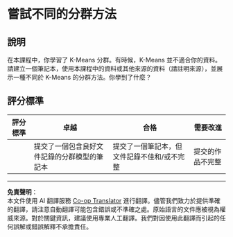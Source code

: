 <!--
CO_OP_TRANSLATOR_METADATA:
{
  "original_hash": "b8e17eff34ad1680eba2a5d3cf9ffc41",
  "translation_date": "2025-09-03T17:20:18+00:00",
  "source_file": "5-Clustering/2-K-Means/assignment.md",
  "language_code": "tw"
}
-->
# 嘗試不同的分群方法

## 說明

在本課程中，你學習了 K-Means 分群。有時候，K-Means 並不適合你的資料。請建立一個筆記本，使用本課程中的資料或其他來源的資料（請註明來源），並展示一種不同於 K-Means 的分群方法。你學到了什麼？

## 評分標準

| 評分標準 | 卓越                                                       | 合格                                                             | 需要改進                     |
| -------- | ---------------------------------------------------------- | ---------------------------------------------------------------- | ---------------------------- |
|          | 提交了一個包含良好文件記錄的分群模型的筆記本               | 提交了一個筆記本，但文件記錄不佳和/或不完整                     | 提交的作品不完整             |

---

**免責聲明**：  
本文件使用 AI 翻譯服務 [Co-op Translator](https://github.com/Azure/co-op-translator) 進行翻譯。儘管我們致力於提供準確的翻譯，請注意自動翻譯可能包含錯誤或不準確之處。原始語言的文件應被視為權威來源。對於關鍵資訊，建議使用專業人工翻譯。我們對因使用此翻譯而引起的任何誤解或錯誤解釋不承擔責任。